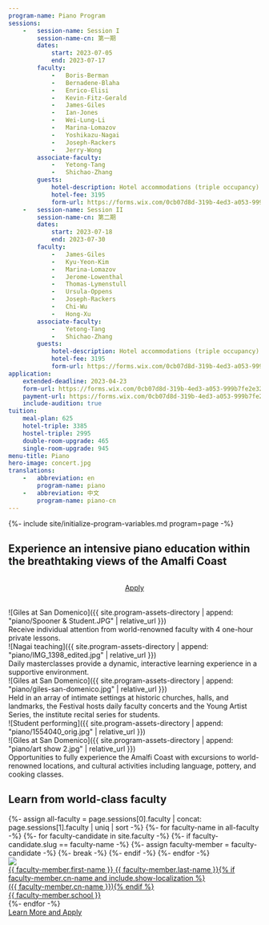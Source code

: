 ```yaml
---
program-name: Piano Program
sessions:
    -   session-name: Session I
        session-name-cn: 第一期
        dates:
            start: 2023-07-05
            end: 2023-07-17
        faculty:
            -   Boris-Berman
            -   Bernadene-Blaha
            -   Enrico-Elisi
            -   Kevin-Fitz-Gerald
            -   James-Giles
            -   Ian-Jones
            -   Wei-Lung-Li
            -   Marina-Lomazov
            -   Yoshikazu-Nagai
            -   Joseph-Rackers
            -   Jerry-Wong
        associate-faculty:
            -   Yetong-Tang
            -   Shichao-Zhang
        guests:
            hotel-description: Hotel accommodations (triple occupancy) & buffet breakfast
            hotel-fee: 3195
            form-url: https://forms.wix.com/0cb07d8d-319b-4ed3-a053-999b7fe2e326:edcacead-0546-45f0-bc7a-481cb8a4ffc0
    -   session-name: Session II
        session-name-cn: 第二期
        dates:
            start: 2023-07-18
            end: 2023-07-30
        faculty:
            -   James-Giles
            -   Kyu-Yeon-Kim
            -   Marina-Lomazov
            -   Jerome-Lowenthal
            -   Thomas-Lymenstull
            -   Ursula-Oppens
            -   Joseph-Rackers
            -   Chi-Wu
            -   Hong-Xu
        associate-faculty:
            -   Yetong-Tang
            -   Shichao-Zhang
        guests:
            hotel-description: Hotel accommodations (triple occupancy) & buffet breakfast
            hotel-fee: 3195
            form-url: https://forms.wix.com/0cb07d8d-319b-4ed3-a053-999b7fe2e326:edcacead-0546-45f0-bc7a-481cb8a4ffc0
application:
    extended-deadline: 2023-04-23
    form-url: https://forms.wix.com/0cb07d8d-319b-4ed3-a053-999b7fe2e326:c7610bfe-617b-4482-8a7f-b09513d1c287
    payment-url: https://forms.wix.com/0cb07d8d-319b-4ed3-a053-999b7fe2e326:c7610bfe-617b-4482-8a7f-b09513d1c287
    include-audition: true
tuition:
    meal-plan: 625
    hotel-triple: 3385
    hostel-triple: 2995
    double-room-upgrade: 465
    single-room-upgrade: 945
menu-title: Piano
hero-image: concert.jpg
translations:
    -   abbreviation: en
        program-name: piano
    -   abbreviation: 中文
        program-name: piano-cn
---
```

{%- include site/initialize-program-variables.md program=page -%}

<section id="splash" class="standard-block" markdown="1">

## Experience an intensive piano education within the breathtaking views of the Amalfi Coast

<div style="text-align: center; margin-top: 2rem; margin-bottom: 2rem;">
<a class="apply" href="{{ apply-page.url | relative_url }}#how-to-apply">Apply</a>
</div>

<div class="image-copy">
<div class="image rellax" data-rellax-speed="-1" markdown="1">
![Giles at San Domenico]({{ site.program-assets-directory | append: "piano/Spooner & Student.JPG" | relative_url }})
</div>
<div class="copy">
Receive individual attention from world-renowned faculty with 4 one-hour private lessons.
</div>
</div>


<div class="image-copy right">
<div class="image rellax" data-rellax-speed="-.7" markdown="1">
![Nagai teaching]({{ site.program-assets-directory | append: "piano/IMG_1398_edited.jpg" | relative_url }})
</div>
<div class="copy">
Daily masterclasses provide a dynamic, interactive learning experience in a supportive environment.
</div>
</div>


<div class="image-copy">
<div class="image rellax" data-rellax-speed="-.3" markdown="1">
![Giles at San Domenico]({{ site.program-assets-directory | append: "piano/giles-san-domenico.jpg" | relative_url }})
</div>
<div class="copy" style="bottom: -7rem;">
Held in an array of intimate settings at historic churches, halls, and landmarks, the Festival hosts daily faculty concerts and the Young Artist Series, the institute recital series for students.
</div>
</div>

<div class="image-copy right">
<div class="image rellax" data-rellax-speed=".3" markdown="1">
![Student performing]({{ site.program-assets-directory | append: "piano/1554040_orig.jpg" | relative_url }})
</div>
</div>

<div class="image-copy">
<div class="image rellax" data-rellax-speed=".5" markdown="1">
![Giles at San Domenico]({{ site.program-assets-directory | append: "piano/art show 2.jpg" | relative_url }})
</div>
<div class="copy" style="bottom: 5rem;">
Opportunities to fully experience the Amalfi Coast with excursions to world-renowned locations, and cultural activities including language, pottery, and cooking classes.
</div>
</div>


</section>

<section id="faculty" markdown="1">

## Learn from world-class faculty

<div id="faculty-list" class="standard-block">
{%- assign all-faculty = page.sessions[0].faculty | concat: page.sessions[1].faculty | uniq | sort -%}
{%- for faculty-name in all-faculty -%}
    {%- for faculty-candidate in site.faculty -%}
        {%- if faculty-candidate.slug == faculty-name -%}
            {%- assign faculty-member = faculty-candidate -%}
            {%- break -%}
        {%- endif -%}
    {%- endfor -%}
<div><a href="{{ faculty-member.url | relative_url }}"><div><img src="{{ site.faculty-image-directory | append: faculty-member.headshot-filename | relative_url }}" /></div><div class="name">{{ faculty-member.first-name }} {{ faculty-member.last-name }}{% if faculty-member.cn-name and include.show-localization %}<br/>({{ faculty-member.cn-name }}){% endif %}</div><div class="school">{{ faculty-member.school }}</div>
</a></div>
{%- endfor -%}

</div>

</section>

<section id="learn">
<a class="apply" href="{{ apply-page.url | relative_url }}">Learn More and Apply</a>
</section>


